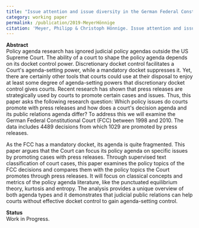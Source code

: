 ```yaml
---
title: "Issue attention and issue diversity in the German Federal Constitutional Court"
category: working paper
permalink: /publication/2019-MeyerHönnige
citation: 'Meyer, Philipp & Christoph Hönnige. Issue attention and issue diversity in the German Federal Constitutional Court. Working Paper.'
---
```


<p><b>Abstract</b><br>
Policy agenda research has ignored judicial policy agendas outside the US Supreme Court. The ability of a court to shape the policy agenda depends on its docket control power. Discretionary docket control facilitates a Court's agenda-setting power, while a mandatory docket suppresses it. Yet, there are certainly other tools that courts could use at their disposal to enjoy at least some degree of agenda-setting powers that discretionary docket control gives courts. Recent research has shown that press releases are strategically used by courts to promote certain cases and issues. Thus, this paper asks the following research question: Which policy issues do courts promote with press releases and how does a court's decision agenda and its public relations agenda differ? To address this we will examine the German Federal Constitutional Court (FCC) between 1998 and 2010. The data includes 4489 decisions from which 1029 are promoted by press releases. 
	
 As the FCC has a mandatory docket, its agenda is quite fragmented. This paper argues that the Court can focus its policy agenda on specific issues by promoting cases with press releases. Through supervised text classification of court cases, this paper examines the policy topics of the FCC decisions and compares them with the policy topics the Court promotes through press releases. It will focus on classical concepts and metrics of the policy agenda literature, like the punctuated equilibrium theory, kurtosis and entropy. The analysis provides a unique overview of both agenda types and it demonstrates that judicial public relations can help courts without effective docket control to gain agenda-setting control. </p>

<p><b>Status</b><br>
Work in Progress.</p>
